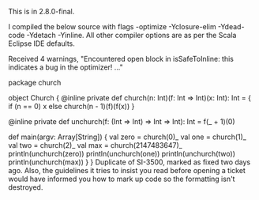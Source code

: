This is in 2.8.0-final.

I compiled the below source with flags -optimize -Yclosure-elim -Ydead-code -Ydetach -Yinline. All other compiler options are as per the Scala Eclipse IDE defaults.

Received 4 warnings, "Encountered open block in isSafeToInline: this indicates a bug in the optimizer! ..."

package church

object Church {
  @inline
  private def church(n: Int)(f: Int => Int)(x: Int): Int = {
    if (n == 0)
      x
    else
      church(n - 1)(f)(f(x))
  }

  @inline
  private def unchurch(f: (Int => Int) => Int => Int): Int =
    f(_ + 1)(0)

  def main(argv: Array[String]) {
    val zero = church(0)_
    val one = church(1)_
    val two = church(2)_
    val max = church(2147483647)_
    println(unchurch(zero))
    println(unchurch(one))
    println(unchurch(two))
    println(unchurch(max))
  }
}
Duplicate of SI-3500, marked as fixed two days ago.  Also, the guidelines it tries to insist you read before opening a ticket would have informed you how to mark up code so  the formatting isn't destroyed.

